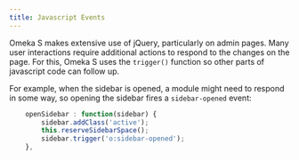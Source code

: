 ```yaml
---
title: Javascript Events
---
```


Omeka S makes extensive use of jQuery, particularly on admin pages. Many user interactions require additional actions to respond to the changes on the page. For this, Omeka S uses the `trigger()` function so other parts of javascript code can follow up.

For example, when the sidebar is opened, a module might need to respond in some way, so opening the sidebar fires a `sidebar-opened` event:

```js
    openSidebar : function(sidebar) {
        sidebar.addClass('active');
        this.reserveSidebarSpace();
        sidebar.trigger('o:sidebar-opened');
    },
```
